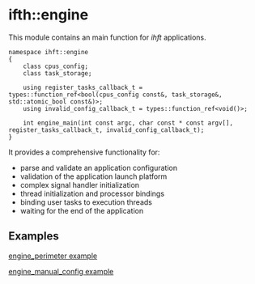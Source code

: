 # ifth::engine

This module contains an main function for *ihft* applications.

```
namespace ihft::engine
{
    class cpus_config;
    class task_storage;

    using register_tasks_callback_t = types::function_ref<bool(cpus_config const&, task_storage&, std::atomic_bool const&)>;
    using invalid_config_callback_t = types::function_ref<void()>;

    int engine_main(int const argc, char const * const argv[], register_tasks_callback_t, invalid_config_callback_t);
}
```

It provides a comprehensive functionality for:

- parse and validate an application configuration
- validation of the application launch platform
- complex signal handler initialization
- thread initialization and processor bindings
- binding user tasks to execution threads
- waiting for the end of the application

## Examples

[engine_perimeter example](example/engine_perimeter.cpp)

[engine_manual_config example](example/engine_manual_config.cpp)
